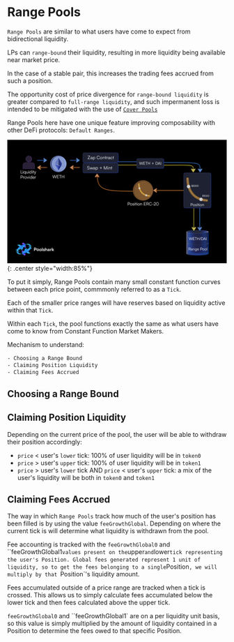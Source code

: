 # Range Pools
<!-- Price Position with split buy/sell side -->
`Range Pools` are similar to what users have come to expect from bidirectional liquidity.

LPs can `range-bound` their liquidity, resulting in more liquidity being available near market price.

In the case of a stable pair, this increases the trading fees accrued from such a position.

The opportunity cost of price divergence for `range-bound liquidity` is greater compared to `full-range liquidity`, and such impermanent loss is intended to be mitigated with the use of [`Cover Pools`](cover-pools)

Range Pools here have one unique feature improving composability with other DeFi protocols: `Default Ranges`. 

![Fungible Range Pool Positions](range-pool-erc20.png){: .center style="width:85%"}

To put it simply, Range Pools contain many small constant function curves between each price point, commmonly referred to as a `Tick`. 

Each of the smaller price ranges will have reserves based on liquidity active within that `Tick`. 

Within each `Tick`, the pool functions exactly the same as what users have come to know from Constant Function Market Makers.

Mechanism to understand:
```
- Choosing a Range Bound
- Claiming Position Liquidity
- Claiming Fees Accrued
```
## Choosing a Range Bound




## Claiming Position Liquidity

Depending on the current price of the pool, the user will be able to withdraw their position accordingly:

* `price` < user's `lower` tick: 100% of user liquidity will be in `token0`
* `price` > user's `upper` tick: 100% of user liquidity will be in `token1`
* `price` > user's `lower` tick AND `price` < user's `upper` tick: a mix of the user's liquidity will be both in `token0` and `token1`

## Claiming Fees Accrued

The way in which `Range Pools` track how much of the user's position has been filled is by using the value `feeGrowthGlobal`. Depending on where the current tick is will determine what liquidity is withdrawn from the pool.

Fee accounting is tracked with the `feeGrowthGlobal0` and ``feeGrowthGlobal1` values present on the `upper` and `lower` tick representing the user's Position. Global fees generated represent 1 unit of liquidity, so to get the fees belonging to a single `Position`, we will multiply by that `Position`'s liquidity amount. 

Fees accumulated outside of a price range are tracked when a tick is crossed. This allows us to simply calculate fees accumulated below the lower tick and then fees calculated above the upper tick.

`feeGrowthGlobal0` and ``feeGrowthGlobal1` are on a per liquidity unit basis, so this value is simply multiplied by the amount of liquidity contained in a Position to determine the fees owed to that specific Position.


<br/><br/><br/>